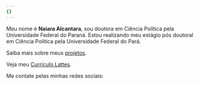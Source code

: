 ```yaml
---
{}
---
```


Meu nome é **Naiara Alcantara**, sou doutora em Ciência Política pela Universidade Federal do Paraná.
Estou realizando meu estágio pós doutoral em Ciência Política pela Universidade Federal do Pará.

Saiba mais sobre meus [projetos].

Veja meu [Currículo Lattes]. 

Me contate pelas minhas redes sociais:



[projetos]:/projetos
[Currículo Lattes]: http://lattes.cnpq.br/3451135311500060
[email]: nayara_sandy@hotmail.com
